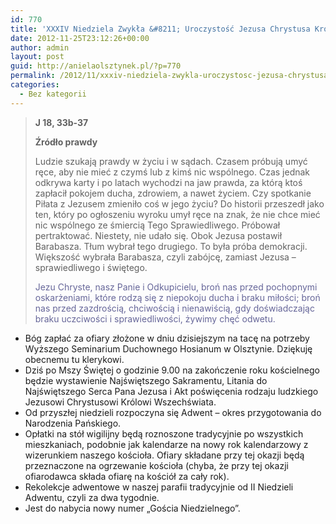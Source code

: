 ```yaml
---
id: 770
title: 'XXXIV Niedziela Zwykła &#8211; Uroczystość Jezusa Chrystusa Króla Wszechświata'
date: 2012-11-25T23:12:26+00:00
author: admin
layout: post
guid: http://anielaolsztynek.pl/?p=770
permalink: /2012/11/xxxiv-niedziela-zwykla-uroczystosc-jezusa-chrystusa-krola-wszechswiata/
categories:
  - Bez kategorii
---
```

> **J 18, 33b-37**
> 
> **Źródło prawdy**
> 
> Ludzie szukają prawdy w życiu i w sądach. Czasem próbują umyć ręce, aby nie mieć z czymś lub z kimś nic wspólnego. Czas jednak odkrywa karty i po latach wychodzi na jaw prawda, za którą ktoś zapłacił pokojem ducha, zdrowiem, a nawet życiem. Czy spotkanie Piłata z Jezusem zmieniło coś w jego życiu? Do historii przeszedł jako ten, który po ogłoszeniu wyroku umył ręce na znak, że nie chce mieć nic wspólnego ze śmiercią Tego Sprawiedliwego. Próbował pertraktować. Niestety, nie udało się. Obok Jezusa postawił Barabasza. Tłum wybrał tego drugiego. To była próba demokracji. Większość wybrała Barabasza, czyli zabójcę, zamiast Jezusa &#8211; sprawiedliwego i świętego.
> 
> <span style="color: #666699;">Jezu Chryste, nasz Panie i Odkupicielu, broń nas przed pochopnymi oskarżeniami, które rodzą się z niepokoju ducha i braku miłości; broń nas przed zazdrością, chciwością i nienawiścią, gdy doświadczając braku uczciwości i sprawiedliwości, żywimy chęć odwetu.</span>

  * Bóg zapłać za ofiary złożone w dniu dzisiejszym na tacę na potrzeby Wyższego Seminarium Duchownego Hosianum w Olsztynie. Dziękuję obecnemu tu klerykowi.
  * Dziś po Mszy Świętej o godzinie 9.00 na zakończenie roku kościelnego będzie wystawienie Najświętszego Sakramentu, Litania do Najświętszego Serca Pana Jezusa i Akt poświęcenia rodzaju ludzkiego Jezusowi Chrystusowi Królowi Wszechświata.
  * Od przyszłej niedzieli rozpoczyna się Adwent &#8211; okres przygotowania do Narodzenia Pańskiego.
  * Opłatki na stół wigilijny będą roznoszone tradycyjnie po wszystkich mieszkaniach, podobnie jak kalendarze na nowy rok kalendarzowy z wizerunkiem naszego kościoła. Ofiary składane przy tej okazji będą przeznaczone na ogrzewanie kościoła (chyba, że przy tej okazji ofiarodawca składa ofiarę na kościół za cały rok).
  * Rekolekcje adwentowe w naszej parafii tradycyjnie od II Niedzieli Adwentu, czyli za dwa tygodnie.
  * Jest do nabycia nowy numer &#8222;Gościa Niedzielnego&#8221;.